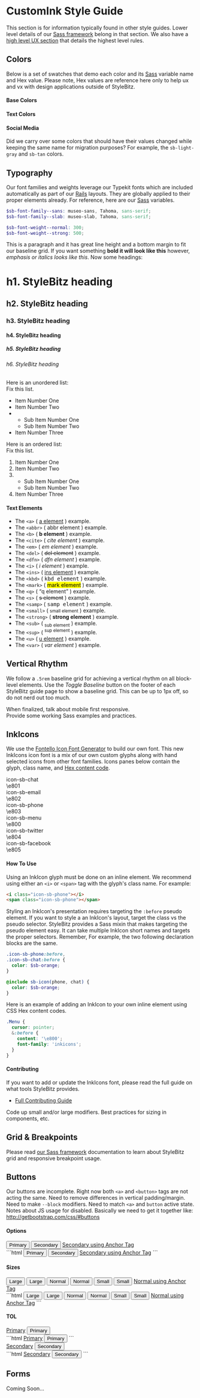 
# CustomInk Style Guide

This section is for information typically found in other style guides. Lower level details of our [Sass framework](/style_bitz/sass) belong in that section. We also have a [high level UX section](/style_bitz/ux) that details the highest level rules.

## Colors

Below is a set of swatches that demo each color and its [Sass](/style_bitz/sass) variable name and Hex value. Please note, Hex values are reference here only to help ux and vx with design applications outside of StyleBitz.

#### Base Colors

<div class="sg-InkSwatches">
  <div class="sg-InkSwatch" data-sb-color="sb-orange" data-sb-color-hex="f37321"></div>
  <div class="sg-InkSwatch" data-sb-color="sb-red" data-sb-color-hex="ee3524"></div>
  <div class="sg-InkSwatch" data-sb-color="sb-brown" data-sb-color-hex="54301a"></div>
  <div class="sg-InkSwatch" data-sb-color="sb-blue" data-sb-color-hex="10a6df"></div>
  <div class="sg-InkSwatch" data-sb-color="sb-dark-red" data-sb-color-hex="aa241b"></div>
  <div class="sg-InkSwatch" data-sb-color="sb-light-gray" data-sb-color-hex="cfc5bf"></div>
  <div class="sg-InkSwatch" data-sb-color="sb-dark-gray" data-sb-color-hex="918378"></div>
  <div class="sg-InkSwatch" data-sb-color="sb-black" data-sb-color-hex="000"></div>
  <div class="sg-InkSwatch" data-sb-color="sb-white" data-sb-color-hex="fff"></div>
  <div class="sg-InkSwatch" data-sb-color="sb-light-pink" data-sb-color-hex="ffebee"></div>
  <div class="sg-InkSwatch" data-sb-color="sb-tan" data-sb-color-hex="ece8e5"></div>
</div>

#### Text Colors

<div class="sg-InkSwatches">
  <div class="sg-InkSwatch" data-sb-color="sb-text-color" data-sb-color-hex="54301a"></div>
</div>

#### Social Media

<div class="sg-InkSwatches">
  <div class="sg-InkSwatch" data-sb-color="sb-facebook-blue" data-sb-color-hex="415f9d"></div>
  <div class="sg-InkSwatch" data-sb-color="sb-twitter-aqua" data-sb-color-hex="35c4ee"></div>
</div>

<span class="sg-Label sg-Label--todo"></span> Did we carry over some colors that should have their values changed while keeping the same name for migration purposes? For example, the `sb-light-gray` and `sb-tan` colors.



## Typography

Our font families and weights leverage our Typekit fonts which are included automatically as part of our [Rails](/style_bitz/rails) layouts. They are globally applied to their proper elements already. For reference, here are our [Sass](/style_bitz/sass) variables.

```scss
$sb-font-family--sans: museo-sans, Tahoma, sans-serif;
$sb-font-family--slab: museo-slab, Tahoma, sans-serif;

$sb-font-weight--normal: 300;
$sb-font-weight--strong: 500;
```

This is a paragraph and it has great line height and a bottom margin to fit our baseline grid. If you want something **bold it will look like this** however, *emphasis or italics looks like this*. Now some headings:

<div>
  <h1>h1. StyleBitz heading</h1>
  <h2>h2. StyleBitz heading</h2>
  <h3>h3. StyleBitz heading</h3>
  <h4>h4. StyleBitz heading</h4>
  <h5>h5. StyleBitz heading</h5>
  <h6>h6. StyleBitz heading</h6>
</div>

Here is an unordered list:
<br/><span class="sg-Label sg-Label--todo"></span> Fix this list.

<ul>
  <li>Item Number One</li>
  <li>Item Number Two</li>
  <li>
    <ul>
      <li>Sub Item Number One</li>
      <li>Sub Item Number Two</li>
    </ul>
  </li>
  <li>Item Number Three</li>
</ul>

Here is an ordered list:
<br/><span class="sg-Label sg-Label--todo"></span> Fix this list.

<ol>
  <li>Item Number One</li>
  <li>Item Number Two</li>
  <li>
    <ul>
      <li>Sub Item Number One</li>
      <li>Sub Item Number Two</li>
    </ul>
  </li>
  <li>Item Number Three</li>
</ol>

#### Text Elements

* The `<a>` ( <a href="#">a element</a> ) example.
* The `<abbr>` ( <abbr>abbr element</abbr> ) example.
* The `<b>` ( <b>b element</b> ) example.
* The `<cite>` ( <cite>cite element</cite> ) example.
* The `<em>` ( <em>em element</em> ) example.
* The `<del>` ( <del>del element</del> ) example.
* The `<dfn>` ( <dfn>dfn element</dfn> ) example.
* The `<i>` ( <i>i element</i> ) example.
* The `<ins>` ( <ins>ins element</ins> ) example.
* The `<kbd>` ( <kbd>kbd element</kbd> ) example.
* The `<mark>` ( <mark>mark element</mark> ) example.
* The `<q>` ( <q>q element</q> ) example.
* The `<s>` ( <s>s element</s> ) example.
* The `<samp>` ( <samp>samp element</samp> ) example.
* The `<small>` ( <small>small element</small> ) example.
* The `<strong>` ( <strong>strong element</strong> ) example.
* The `<sub>` ( <sub>sub element</sub> ) example.
* The `<sup>` ( <sup>sup element</sup> ) example.
* The `<u>` ( <u>u element</u> ) example.
* The `<var>` ( <var>var element</var> ) example.



## Vertical Rhythm

We follow a `.5rem` baseline grid for achieving a vertical rhythm on all block-level elements. Use the *Toggle Baseline* button on the footer of each StyleBitz guide page to show a baseline grid. This can be up to 1px off, so do not nerd out too much.

<span class="sg-Label sg-Label--todo"></span> When finalized, talk about mobile first responsive.</br>
<span class="sg-Label sg-Label--todo"></span> Provide some working Sass examples and practices.



## InkIcons

We use the [Fontello Icon Font Generator](http://fontello.com) to build our own font. This new InkIcons icon font is a mix of our own custom glyphs along with hand selected icons from other font families. Icons panes below contain the glyph, class name, and [Hex content code](http://www.evotech.net/articles/testjsentities.html).

<div class="sg-InkIcons">
  <div class="sg-InkIcons-pane">
    <i class="sg-InkIcons-pane-icon icon-sb-chat"></i>
    <div class="sg-InkIcons-pane-class">icon-sb-chat</div>
    <div class="sg-InkIcons-pane-code">\e801</div>
  </div>
  <div class="sg-InkIcons-pane">
    <i class="sg-InkIcons-pane-icon icon-sb-email"></i>
    <div class="sg-InkIcons-pane-class">icon-sb-email</div>
    <div class="sg-InkIcons-pane-code">\e802</div>
  </div>
  <div class="sg-InkIcons-pane">
    <i class="sg-InkIcons-pane-icon icon-sb-phone"></i>
    <div class="sg-InkIcons-pane-class">icon-sb-phone</div>
    <div class="sg-InkIcons-pane-code">\e803</div>
  </div>
  <div class="sg-InkIcons-pane">
    <i class="sg-InkIcons-pane-icon icon-sb-menu"></i>
    <div class="sg-InkIcons-pane-class">icon-sb-menu</div>
    <div class="sg-InkIcons-pane-code">\e800</div>
  </div>
  <div class="sg-InkIcons-pane">
    <i class="sg-InkIcons-pane-icon icon-sb-twitter"></i>
    <div class="sg-InkIcons-pane-class">icon-sb-twitter</div>
    <div class="sg-InkIcons-pane-code">\e804</div>
  </div>
  <div class="sg-InkIcons-pane">
    <i class="sg-InkIcons-pane-icon icon-sb-facebook"></i>
    <div class="sg-InkIcons-pane-class">icon-sb-facebook</div>
    <div class="sg-InkIcons-pane-code">\e805</div>
  </div>
</div>

#### How To Use

Using an InkIcon glyph must be done on an inline element. We recommend using either an `<i>` or `<span>` tag with the glyph's class name. For example:

```html
<i class="icon-sb-phone"></i>
<span class="icon-sb-phone"></span>
```

Styling an InkIcon's presentation requires targeting the `:before` pseudo element. If you want to style a an InkIcon's layout, target the class vs the pseudo selector. StyleBitz provides a Sass mixin that makes targeting the pseudo element easy. It can take multiple InkIcon short names and targets the proper selectors. Remember,  For example, the two following declaration blocks are the same.

```scss
.icon-sb-phone:before,
.icon-sb-chat:before {
  color: $sb-orange;
}

@include sb-icon(phone, chat) {
  color: $sb-orange;
}
```

Here is an example of adding an InkIcon to your own inline element using CSS Hex content codes.

```scss
.Menu {
  cursor: pointer;
  &:before {
    content: '\e800';
    font-family: 'inkicons';
  }
}
```

#### Contributing

If you want to add or update the InkIcons font, please read the full guide on what tools StyleBitz provides.

* [Full Contributing Guide](guide-inkicons-contrib)

<span class="sg-Label sg-Label--todo"></span> Code up small and/or large modifiers. Best practices for sizing in components, etc.


## Grid & Breakpoints

Please read [our Sass framework](/style_bitz/sass) documentation to learn about StyleBitz grid and responsive breakpoint usage.


## Buttons

<span class="sg-Label sg-Label--todo"></span> Our buttons are incomplete. Right now both `<a>` and `<button>` tags are not acting the same. Need to remove differences in vertical padding/margin. Need to make `--block` modifiers. Need to match `<a>` and `button` active state. Notes about JS usage for disabled. Basically we need to get it together like: http://getbootstrap.com/css/#buttons



#### Options

<div class="sg-Example sg-Example--button">
  <button class="sb-Btn sb-Btn--primary" href="#">Primary</button>
  <button class="sb-Btn sb-Btn--secondary" href="#">Secondary</button>
  <a class="sb-Btn sb-Btn--secondary" href="#">Secondary using Anchor Tag</a>
</div>
```html
<button class="sb-Btn sb-Btn--primary" href="#">Primary</button>
<button class="sb-Btn sb-Btn--secondary" href="#">Secondary</button>
<a class="sb-Btn sb-Btn--secondary" href="#">Secondary using Anchor Tag</a>
```

#### Sizes

<div class="sg-Example sg-Example--button">
  <button class="sb-Btn sb-Btn--primary sb-Btn--large" href="#">Large</button>
  <button class="sb-Btn sb-Btn--secondary sb-Btn--large" href="#">Large</button>
  <button class="sb-Btn sb-Btn--primary" href="#">Normal</button>
  <button class="sb-Btn sb-Btn--secondary" href="#">Normal</button>
  <button class="sb-Btn sb-Btn--primary sb-Btn--small" href="#">Small</button>
  <button class="sb-Btn sb-Btn--secondary sb-Btn--small" href="#">Small</button>
  <a class="sb-Btn sb-Btn--primary" href="#">Normal using Anchor Tag</a>
</div>
```html
<button class="sb-Btn sb-Btn--primary sb-Btn--large" href="#">Large</button>
<button class="sb-Btn sb-Btn--secondary sb-Btn--large" href="#">Large</button>
<button class="sb-Btn sb-Btn--primary" href="#">Normal</button>
<button class="sb-Btn sb-Btn--secondary" href="#">Normal</button>
<button class="sb-Btn sb-Btn--primary sb-Btn--small" href="#">Small</button>
<button class="sb-Btn sb-Btn--secondary sb-Btn--small" href="#">Small</button>
<a class="sb-Btn sb-Btn--primary" href="#">Normal using Anchor Tag</a>
```


#### TOL

<div class="sg-Example sg-Example--button">
  <a class="sb-Btn sb-Btn--primary" href="#">Primary</a>
  <button class="sb-Btn sb-Btn--primary" href="#">Primary</button>
</div>
```html
<a class="sb-Btn sb-Btn--primary" href="#">Primary</a>
<button class="sb-Btn sb-Btn--primary" href="#">Primary</button>
```

<div class="sg-Example sg-Example--button">
  <a class="sb-Btn sb-Btn--secondary" href="#">Secondary</a>
  <button class="sb-Btn sb-Btn--secondary" href="#">Secondary</button>
</div>
```html
<a class="sb-Btn sb-Btn--secondary" href="#">Secondary</a>
<button class="sb-Btn sb-Btn--secondary" href="#">Secondary</button>
```




## Forms

Coming Soon...

